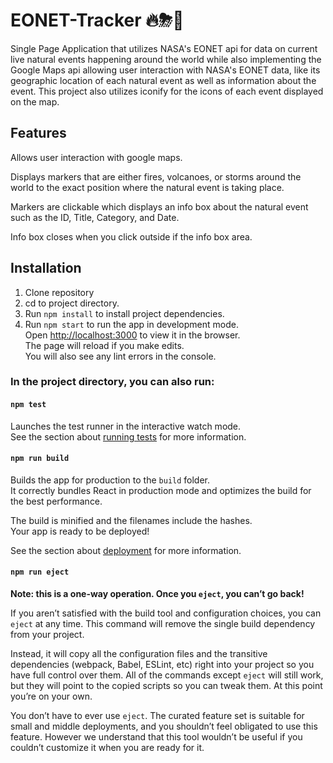 # EONET-Tracker 🔥⛈🌋

Single Page Application that utilizes NASA's EONET api for data on current live natural events happening around the world while also implementing the Google Maps api allowing user interaction with NASA's EONET data, like its geographic location of each natural event as well as information about the event. This project also utilizes iconify for the icons of each event displayed on the map.

## Features

Allows user interaction with google maps.

Displays markers that are either fires, volcanoes, or storms around the world to the exact position where the natural event is taking place.

Markers are clickable which displays an info box about the natural event such as the ID, Title, Category, and Date.

Info box closes when you click outside if the info box area.

## Installation

1. Clone repository
2. cd to project directory.
3. Run `npm install` to install project dependencies.
4. Run `npm start` to run the app in development mode.\
   Open [http://localhost:3000](http://localhost:3000) to view it in the browser.\
   The page will reload if you make edits.\
   You will also see any lint errors in the console.

### In the project directory, you can also run:

#### `npm test`

Launches the test runner in the interactive watch mode.\
See the section about [running tests](https://facebook.github.io/create-react-app/docs/running-tests) for more information.

#### `npm run build`

Builds the app for production to the `build` folder.\
It correctly bundles React in production mode and optimizes the build for the best performance.

The build is minified and the filenames include the hashes.\
Your app is ready to be deployed!

See the section about [deployment](https://facebook.github.io/create-react-app/docs/deployment) for more information.

#### `npm run eject`

**Note: this is a one-way operation. Once you `eject`, you can’t go back!**

If you aren’t satisfied with the build tool and configuration choices, you can `eject` at any time. This command will remove the single build dependency from your project.

Instead, it will copy all the configuration files and the transitive dependencies (webpack, Babel, ESLint, etc) right into your project so you have full control over them. All of the commands except `eject` will still work, but they will point to the copied scripts so you can tweak them. At this point you’re on your own.

You don’t have to ever use `eject`. The curated feature set is suitable for small and middle deployments, and you shouldn’t feel obligated to use this feature. However we understand that this tool wouldn’t be useful if you couldn’t customize it when you are ready for it.
